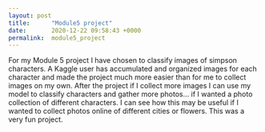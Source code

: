 ```yaml
---
layout: post
title:      "Module5 project"
date:       2020-12-22 09:58:43 +0000
permalink:  module5_project
---
```


For my Module 5 project I have chosen to classify images of simpson characters. A Kaggle user has accumulated and organized images for each character and made the project much more easier than for me to collect images on my own. 
After the project if I collect more images I can use my model to classify characters and gather more photos... if I wanted a photo collection of different characters. I can see how this may be useful if I wanted to collect photos online of different cities or flowers. This was a very fun project. 
